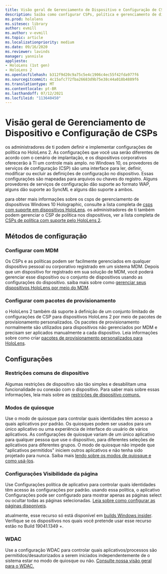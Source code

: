 ```yaml
---
title: Visão geral de Gerenciamento de Dispositivo e Configuração de CSPs
description: Saiba como configurar CSPs, política e gerenciamento de dispositivos usando pacotes de provisionamento e gerenciamento de dispositivos móveis.
ms.prod: hololens
ms.sitesec: library
author: evmill
ms.author: v-evmill
ms.topic: article
ms.localizationpriority: medium
ms.date: 09/16/2020
ms.reviewer: lavinds
manager: yannisle
appliesto:
- HoloLens (1st gen)
- HoloLens 2
ms.openlocfilehash: b312f9d20c9a75c5e4c1906c4ec55f42fda977f6
ms.sourcegitcommit: 4c15afc772fba26683d9b75e38c44a018b4889f6
ms.translationtype: MT
ms.contentlocale: pt-BR
ms.lasthandoff: 07/12/2021
ms.locfileid: "113640450"
---
```

# <a name="configure-csps-and-device-management-overview"></a>Visão geral de Gerenciamento de Dispositivo e Configuração de CSPs

os administradores de ti podem definir e implementar configurações de política no HoloLens 2. As configurações que você usa serão diferentes de acordo com o cenário de implantação, e os dispositivos corporativos oferecerão à TI um controle mais amplo. no Windows 10, os provedores de serviços de configuração (CSP) são uma interface para ler, definir, modificar ou excluir as definições de configuração no dispositivo. Essas configurações são mapeadas para arquivos ou chaves do registro. Alguns provedores de serviços de configuração dão suporte ao formato WAP, alguns dão suporte ao SyncML e alguns dão suporte a ambos.

para obter mais informações sobre os csps de gerenciamento de dispositivos Windows 10 Holographic, consulte a lista completa de [csps com suporte em dispositivos HoloLens](/windows/client-management/mdm/configuration-service-provider-reference#hololens).
os administradores de ti também podem gerenciar o CSP de política nos dispositivos, ver a lista completa de [CSPs de política com suporte pelo HoloLens 2](/windows/client-management/mdm/policy-csps-supported-by-hololens2).

## <a name="configuration-methods"></a>Métodos de configuração

### <a name="configure-with-mdm"></a>Configurar com MDM

Os CSPs e as políticas podem ser facilmente gerenciados em qualquer dispositivo pessoal ou corporativo registrado em um sistema MDM. Depois que um dispositivo for registrado em sua solução de MDM, você poderá gerenciar esse dispositivo ou o conjunto de dispositivos usando as configurações do dispositivo. saiba mais sobre como [gerenciar seus dispositivos HoloLens por meio do MDM](hololens-mdm-configure.md).

### <a name="configure-with-provisioning-packages"></a>Configurar com pacotes de provisionamento

o HoloLens 2 também dá suporte à definição de um conjunto limitado de configurações de CSP para dispositivos HoloLens 2 por meio de pacotes de provisionamento personalizados. Os pacotes de provisionamento normalmente são utilizados para dispositivos não gerenciados por MDM e precisam ser aplicados manualmente a cada dispositivo. Leia informações sobre como criar [pacotes de provisionamento personalizados para HoloLens](hololens-provisioning.md).

## <a name="configurations"></a>Configurações

### <a name="common-device-restrictions"></a>Restrições comuns de dispositivo

Algumas restrições de dispositivo são tão simples e desabilitam uma funcionalidade ou conexão com o dispositivo. Para saber mais sobre essas informações, leia mais sobre as [restrições de dispositivo comuns.](hololens-common-device-restrictions.md)

### <a name="kiosk-modes"></a>Modos de quiosque

Use o modo de quiosque para controlar quais identidades têm acesso a quais aplicativos por padrão. Os quiosques podem ser usados para um único aplicativo ou uma experiência de interface do usuário de vários aplicativos. As configurações de quiosque variam de um único aplicativo para qualquer pessoa que use o dispositivo, para diferentes seleções de aplicativos para diferentes grupos. O modo de quiosque não impede que "aplicativos permitidos" iniciem outros aplicativos e não tenha sido projetado para nunca. Saiba mais [lendo sobre os modos de quiosque e como usá-los](hololens-kiosk.md).

### <a name="settings-page-visibility"></a>Configurações Visibilidade da página

Use Configurações política de aplicativo para controlar quais identidades têm acesso às configurações por padrão. usando essa política, o aplicativo Configurações pode ser configurado para mostrar apenas as páginas select ou ocultar todas as páginas selecionadas. [Leia sobre como configurar as páginas disponíveis](settings-uri-list.md).

atualmente, esse recurso só está disponível em [builds Windows insider](hololens-insider.md). Verifique se os dispositivos nos quais você pretende usar esse recurso estão no Build 19041.1349 +.

### <a name="wdac"></a>WDAC

Use a configuração WDAC para controlar quais aplicativos/processos são permitidos/desautorizados a serem iniciados independentemente de o sistema estar no modo de quiosque ou não.
[Consulte nossa visão geral para o WDAC.](windows-defender-application-control-wdac.md)
